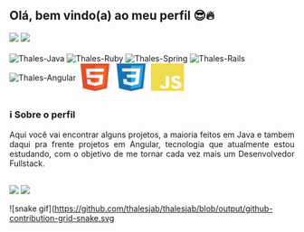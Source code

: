 ## Olá, bem vindo(a) ao meu perfil :sunglasses::fire:	

<div align="left">
  <a href="https://github.com/thalesjab"></a>
  <img height="167em" src="https://github-readme-stats.vercel.app/api?username=thalesjab&show_icons=true&theme=vision-friendly-dark&hide=contribs,issues=true&count_private=true"/>
  <img height="167em" src="https://github-readme-stats.vercel.app/api/top-langs/?username=thalesjab&layout=compact&langs_count=7&theme=vision-friendly-dark"/>
</div>

<div style="display: inline_block"><br>

  <img align="center" alt="Thales-Java" height="70" width="80" src="https://cdn.jsdelivr.net/gh/devicons/devicon/icons/java/java-original-wordmark.svg" />
  <img align="center" alt="Thales-Ruby" height="60" width="60" src="https://cdn.jsdelivr.net/gh/devicons/devicon@latest/icons/ruby/ruby-plain.svg" />
  <img align="center" alt="Thales-Spring" height="70" width="80" src="https://cdn.jsdelivr.net/gh/devicons/devicon/icons/spring/spring-original-wordmark.svg"/>
  <img align="center" alt="Thales-Rails" height="90" width="90" src="https://cdn.jsdelivr.net/gh/devicons/devicon@latest/icons/rails/rails-plain-wordmark.svg" />
  <img align="center" alt="Thales-Angular" height="55" width="65" src="https://cdn.jsdelivr.net/gh/devicons/devicon/icons/angularjs/angularjs-original.svg" />
  <img align="center" alt="Thales-HTML" height="50" width="60" src="https://raw.githubusercontent.com/devicons/devicon/master/icons/html5/html5-original.svg"/>
  <img align="center" alt="Thales-CSS" height="50" width="60" src="https://raw.githubusercontent.com/devicons/devicon/master/icons/css3/css3-original.svg"/>
  <img align="center" alt="Thales-Js" height="50" width="60" src="https://raw.githubusercontent.com/devicons/devicon/master/icons/javascript/javascript-plain.svg"/>
  
</div>
 
  ##
  
### :information_source: Sobre o perfil
<div align = "justify">
<p>Aqui você vai encontrar alguns projetos, a maioria feitos em Java e tambem daqui pra frente projetos em Angular, tecnologia que atualmente estou estudando, com o objetivo de me tornar cada vez mais um Desenvolvedor Fullstack. </p>
 </div>
 
 ##
 
<div> 
  <a href = "mailto:thalesjoseaguiar@gmail.com"><img src="https://img.shields.io/badge/-Gmail-%23333?style=for-the-badge&logo=gmail&logoColor=white" target="_blank"></a>
  <a href="http://linkedin.com/in/thalesjaguiar" target="_blank"><img src="https://img.shields.io/badge/-LinkedIn-%230077B5?style=for-the-badge&logo=linkedin&logoColor=white" target="_blank"></a> 
 
![snake gif](https://github.com/thalesjab/thalesjab/blob/output/github-contribution-grid-snake.svg  
</div>
